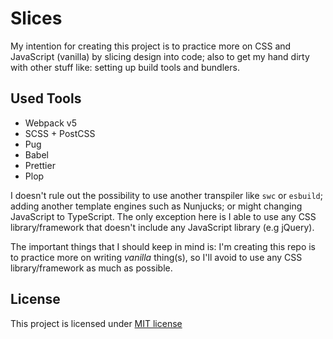 # Slices

My intention for creating this project is to practice more on CSS and JavaScript (vanilla)
by slicing design into code; also to get my hand dirty with other stuff like:
setting up build tools and bundlers.

## Used Tools

- Webpack v5
- SCSS + PostCSS
- Pug
- Babel
- Prettier
- Plop

I doesn't rule out the possibility to use another transpiler like `swc` or `esbuild`; adding
another template engines such as Nunjucks; or might changing JavaScript to TypeScript. The only exception here is I able to use any CSS library/framework
that doesn't include any JavaScript library (e.g jQuery).

The important things that I should keep in mind is: I'm creating this repo
is to practice more on writing _vanilla_ thing(s), so I'll avoid to use any
CSS library/framework as much as possible.

## License

This project is licensed under [MIT license](LICENSE)
